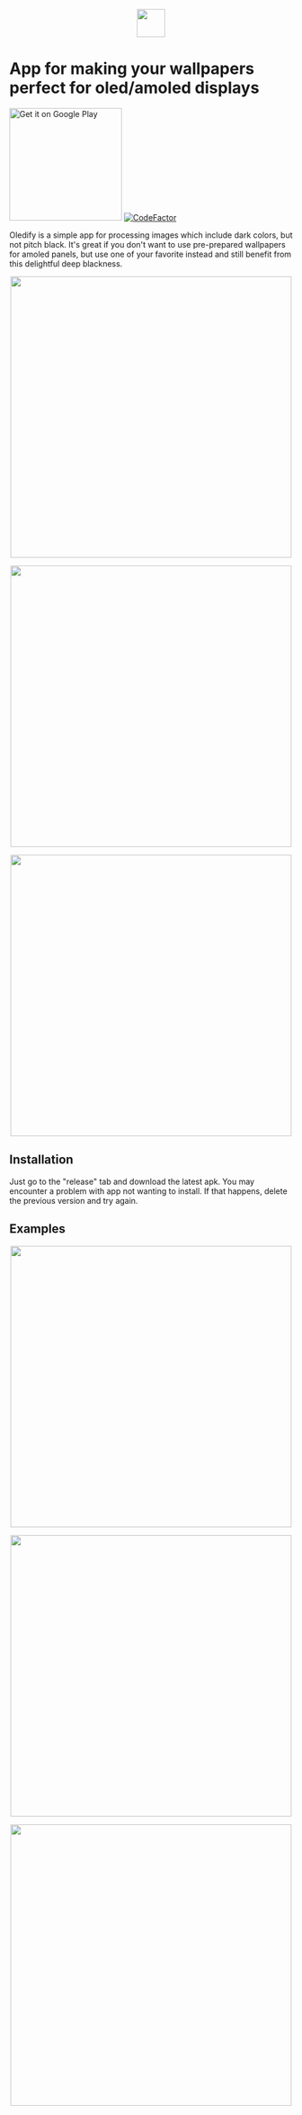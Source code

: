 <p align="center">
    <img src="https://raw.githubusercontent.com/kosodrzewina/oledify/master/app/src/main/ic_launcher-web.png"
        width="50"/>
</p>

# App for making your wallpapers perfect for oled/amoled displays

<a href='https://play.google.com/store/apps/details?id=com.kosodrzewinatru.oledify&pcampaignid=pcampaignidMKT-Other-global-all-co-prtnr-py-PartBadge-Mar2515-1'><img alt='Get it on Google Play' src='https://play.google.com/intl/en_us/badges/static/images/badges/en_badge_web_generic.png' width=200/></a> [![CodeFactor](https://www.codefactor.io/repository/github/kosodrzewina/oledify/badge?style=flat-square)](https://www.codefactor.io/repository/github/kosodrzewina/oledify)

Oledify is a simple app for processing images which include dark colors, but not pitch black. It's great if you don't want to use pre-prepared wallpapers for amoled panels, but use one of your favorite instead and still benefit from this delightful deep blackness.

<p align="center">
    <img src="https://raw.githubusercontent.com/kosodrzewina/oledify/master/showcase/main.png"
        height="500"/>
</p>

<p align="center">
    <img src="https://raw.githubusercontent.com/kosodrzewina/oledify/master/showcase/edit.png"
        height="500"/>
</p>

<p align="center">
    <img src="https://raw.githubusercontent.com/kosodrzewina/oledify/master/showcase/other.png"
        height="500"/>
</p>


## Installation

Just go to the "release" tab and download the latest apk. You may encounter a problem with app not wanting to install. If that happens, delete the previous version and try again.

## Examples

<p align="center">
    <img src="https://raw.githubusercontent.com/kosodrzewina/oledify/master/showcase/car.jpg"
        height="500"/>
</p>

<p align="center">
    <img src="https://raw.githubusercontent.com/kosodrzewina/oledify/master/showcase/nagoya.jpg"
        height="500"/>
</p>

<p align="center">
    <img src="https://raw.githubusercontent.com/kosodrzewina/oledify/master/showcase/highway.jpg"
        height="500"/>
</p>
